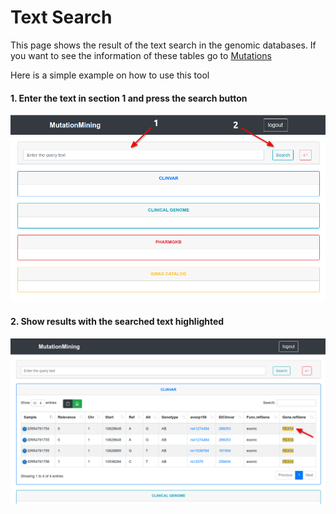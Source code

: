 # Text Search

This page shows the result of the text search in the genomic databases. If you want to see the information of these tables go to [Mutations](display-variants-for-samples/mutations.md)

Here is a simple example on how to use this tool

#### 1. Enter the text in section 1 and press the search button

![](../../.gitbook/assets/text-search-table.png)

#### 2. Show results with the searched text highlighted

![](../../.gitbook/assets/text-search-table-result.png)
